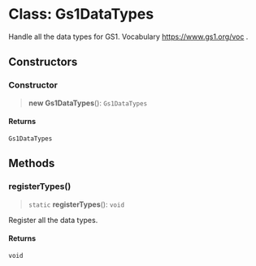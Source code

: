 # Class: Gs1DataTypes

Handle all the data types for GS1.
Vocabulary https://www.gs1.org/voc .

## Constructors

### Constructor

> **new Gs1DataTypes**(): `Gs1DataTypes`

#### Returns

`Gs1DataTypes`

## Methods

### registerTypes()

> `static` **registerTypes**(): `void`

Register all the data types.

#### Returns

`void`
